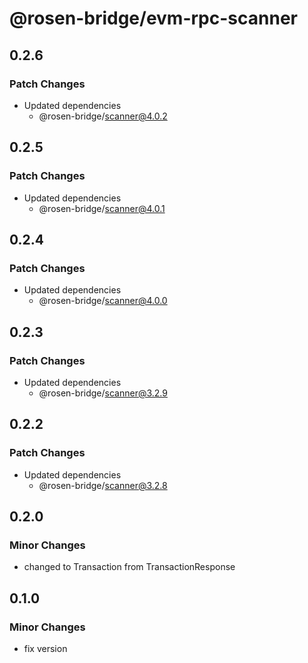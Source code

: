 # @rosen-bridge/evm-rpc-scanner

## 0.2.6

### Patch Changes

- Updated dependencies
  - @rosen-bridge/scanner@4.0.2

## 0.2.5

### Patch Changes

- Updated dependencies
  - @rosen-bridge/scanner@4.0.1

## 0.2.4

### Patch Changes

- Updated dependencies
  - @rosen-bridge/scanner@4.0.0

## 0.2.3

### Patch Changes

- Updated dependencies
  - @rosen-bridge/scanner@3.2.9

## 0.2.2

### Patch Changes

- Updated dependencies
  - @rosen-bridge/scanner@3.2.8

## 0.2.0

### Minor Changes

- changed to Transaction from TransactionResponse

## 0.1.0

### Minor Changes

- fix version

